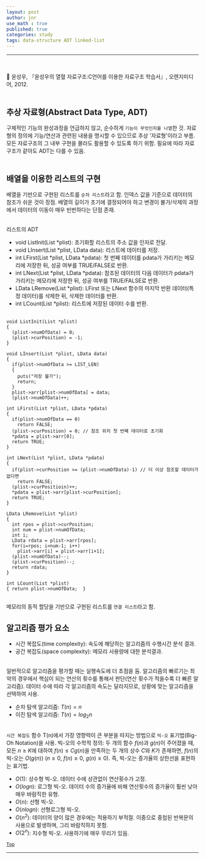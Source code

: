 ```yaml
---
layout: post
author: jnr
use_math : true
published: true
categories: study
tags: data-structure ADT linked-list
---
```


---
<h2 id="top"></h2><br>
📝 윤성우, 『윤성우의 열혈 자료구조:C언어를 이용한 자료구조 학습서』, 오렌지미디어, 2012. <br><br>

## 추상 자료형(Abstract Data Type, ADT)
구체적인 기능의 완성과정을 언급하지 않고, 순수하게 `기능이 무엇인지를 나열`한 것. 자료형의 정의에 기능/연산과 관련된 내용을 명시할 수 있으므로 추상 '자료형'이라고 부름. 
모든 자료구조의 그 내부 구현을 몰라도 활용할 수 있도록 하기 위함. 필요에 따라 자료 구조가 같아도 ADT는 다를 수 있음. <br><br>

## 배열을 이용한 리스트의 구현
배열을 기반으로 구현된 리스트를 `순차 리스트`라고 함. 인덱스 값을 기준으로 데이터의 참조가 쉬운 것이 장점. 
배열의 길이가 초기에 결정되어야 하고 변경이 불가/삭제의 과정에서 데이터의 이동이 매우 빈번하다는 단점 존재. <br><br>

리스트의 ADT <br>
- void ListInit(List *plist): 초기화할 리스트의 주소 값을 인자로 전달.
- void LInsert(List *plist, LData data): 리스트에 데이터를 저장.
- int LFirst(List *plist, LData *pdata): 첫 번째 데이터를 pdata가 가리키는 메모리에 저장한 뒤, 성공 여부를 TRUE/FALSE로 반환.
- int LNext(List *plist, LData *pdata): 참조된 데이터의 다음 데이터가 pdata가 가리키는 메모리에 저장한 뒤, 성공 여부를 TRUE/FALSE로 반환.
- LData LRemove(List *plist): LFirst 또는 LNext 함수의 마지막 반환 데이터(특정 데이터)를 삭제한 뒤, 삭제한 데이터를 반환.
- int LCount(List *plist): 리스트에 저장된 데이터 수를 반환. <br><br>

```
void ListInit(List *plist)
{
  (plist->numOfData) = 0;
  (plist->curPosition) = -1;
}

void LInsert(List *plist, LData data)
{
  if(plist->numOfData >= LIST_LEN)
  {
    puts("저장 불가");
    return;
  }  
  plist->arr[plist->numOfData] = data;
  (plist->numOfData)++;

int LFirst(List *plist, LData *pdata)
{
  if(plist->numOfData == 0)
    return FALSE;
  (plist->curPosition) = 0; // 참조 위치 첫 번째 데이터로 초기화
  *pdata = plist->arr[0];
  return TRUE;
}

int LNext(List *plist, LData *pdata)
{
  if(plist->curPosition >= (plist->numOfData)-1) // 더 이상 참조할 데이터가 없다면
    return FALSE;
  (plist->curPositioin)++;
  *pdata = plist->arr[plist->curPosition];
  return TRUE;
}

LData LRemove(List *plist)
{
  int rpos = plist->curPosition;
  int num = plist->numOfData;
  int i;
  LData rdata = plist->arr[rpos];
  for(i=rpos; i<num-1; i++)
    plist->arr[i] = plist->arr[i+1];
  (plist->numOfData)--;
  (plist->curPosition)--;
  return rdata;
}

int LCount(List *plist)
{ return plist->numOfData;  }
```

##
메모리의 동적 할당을 기반으로 구현된 리스트를 `연결 리스트`라고 함.








## 알고리즘 평가 요소
- 시간 복잡도(time complexity): 속도에 해당하는 알고리즘의 수행시간 분석 결과.
- 공간 복잡도(space complexity): 메모리 사용량에 대한 분석결과. <br><br>

일반적으로 알고리즘을 평가할 때는 실행속도에 더 초점을 둠. 알고리즘의 빠르기는 최악의 경우에서 핵심이 되는 연산의 횟수를 통해서 판단(연산 횟수가 적을수록 더 빠른 알고리즘). 데이터 수에 따라 각 알고리즘의 속도는 달라지므로, 상황에 맞는 알고리즘을 선택하여 사용. <br>
- 순차 탐색 알고리즘: $T(n)=n$
- 이진 탐색 알고리즘: $T(n)=log_{2}n$ <br><br>

`시간 복잡도` 함수 T(n)에서 가장 영향력이 큰 부분을 따지는 방법으로 `빅-오` 표기법(Big-Oh Notation)을 사용. 빅-오의 수학적 정의: 두 개의 함수 $f(n)$과 $g(n)$이 주어졌을 때, 모든 $n\geq K$에 대하여 $f(n)\leq Cg(n)$을 만족하는 두 개의 상수 $C$와 $K$가 존재하면, $f(n)$의 빅-오는 $O(g(n))$ ($n\geq 0$, $f(n)\geq 0$, $g(n)\geq 0$). 즉, 빅-오는 증가율의 상한선을 표현하는 표기법. <br>
- $O(1)$: 상수형 빅-오. 데이터 수에 상관없이 연산횟수가 고정.
- $O(log n)$: 로그형 빅-오. 데이터 수의 증가율에 비해 연산횟수의 증가율이 훨씬 낮아 매우 바람직한 유형.
- $O(n)$: 선형 빅-오.
- $O(nlog n)$: 선형로그형 빅-오.
- $O(n^{2})$: 데이터의 양이 많은 경우에는 적용하기 부적절. 이중으로 중첩된 반복문의 사용으로 발생하며, 그리 바람직하지 못함.
- $O(2^{n})$: 지수형 빅-오. 사용하기에 매우 무리가 있음. <br>

[`Top`](#top)

---
[^1]: reference [14]를 발전시킨 형태.
[^2]: collision avoidance with deep reinforcement learning framework. reference [14].
[^3]: 설명하다.
[^4]: 동화되다.
[^5]: specifies a reactive, geometric rule for computing a collision-free velocity vector. does not anticipate the evolution of an agent's state with respect to other agents nearby. can generate shortsighted actions and oscillatory paths. reference [14].
[^6]:  graph-based nonlinear dimensionality reduction technique that has many applications in data processing. reference [29]. 
